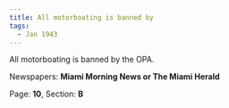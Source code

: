 ```yaml
---  
title: All motorboating is banned by  
tags:  
  - Jan 1943  
---  
```

  
All motorboating is banned by the OPA.  
  
Newspapers: **Miami Morning News or The Miami Herald**  
  
Page: **10**, Section: **B** 
